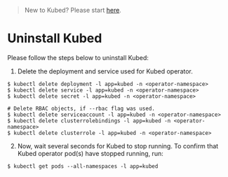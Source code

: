 > New to Kubed? Please start [here](/docs/tutorials/README.md).

# Uninstall Kubed
Please follow the steps below to uninstall Kubed:

1. Delete the deployment and service used for Kubed operator.
```console
$ kubectl delete deployment -l app=kubed -n <operator-namespace>
$ kubectl delete service -l app=kubed -n <operator-namespace>
$ kubectl delete secret -l app=kubed -n <operator-namespace>

# Delete RBAC objects, if --rbac flag was used.
$ kubectl delete serviceaccount -l app=kubed -n <operator-namespace>
$ kubectl delete clusterrolebindings -l app=kubed -n <operator-namespace>
$ kubectl delete clusterrole -l app=kubed -n <operator-namespace>
```

2. Now, wait several seconds for Kubed to stop running. To confirm that Kubed operator pod(s) have stopped running, run:
```console
$ kubectl get pods --all-namespaces -l app=kubed
```
